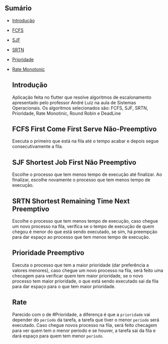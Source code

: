 ## Sumário

- [Introdução](#introdução)
- [FCFS](#FCFS-First-Come-First-Serve-Não-Preemptivo)
- [SJF](#SJF-Shortest-Job-First-Não-Preemptivo)
- [SRTN](#SRTN-Shortest-Remaining-Time-Next-Preemptivo)
- [Prioridade](#Prioridade-Preemptivo)
- [Rate Monotonic](#Rate)

  ## Introdução
    Aplicação feita no flutter que resolve algoritmos de escalonamento apresentado pelo professor André Luiz na aula de Sistemas Operacionais. Os algoritmos selecionados são: FCFS, SJF, SRTN, Prioridade, Rate Monotinic, Round Robin e DeadLine

  ## FCFS First Come First Serve Não-Preemptivo
    Executa o primeiro que está na fila até o tempo acabar e depois segue consecutivamente a fila.

  ## SJF Shortest Job First Não Preemptivo
    Escolhe o processo que tem menos tempo de execução até finalizar. Ao finalizar, escolhe novamente o processo que tem menos tempo de execução.

  ## SRTN Shortest Remaining Time Next Preemptivo
    Escolhe o processo que tem menos tempo de execução, caso chegue um novo processo na fila, verifica se o tempo de execução de quem chegou é menor do que está sendo executado, se sim, há preempção para dar espaço ao processo que tem menos tempo de execução.

  ## Prioridade Preemptivo
    Executa o processo que tem a maior prioridade (dar preferência a valores menores), caso chegue um novo processo na fila, será feito uma checagem para verificar quem tem maior prioridade, se o novo processo tem maior prioridade, o que está sendo executado sai da fila para dar espaço para o que tem maior prioridade.

  ## Rate
    Parecido com o de #Prioridade, a diferença é que a `prioridade` vai depender do `período` da tarefa, a tarefa que tiver o menor `período` será executado. Caso chegue novos processo na fila, será feito checagem para ver quem tem o menor período e se houver, a tarefa sai da fila e dará espaço para quem tem menor `período`.
